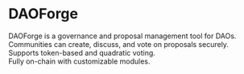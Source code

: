 # DAOForge
DAOForge is a governance and proposal management tool for DAOs.  
Communities can create, discuss, and vote on proposals securely.  
Supports token-based and quadratic voting.  
Fully on-chain with customizable modules.
